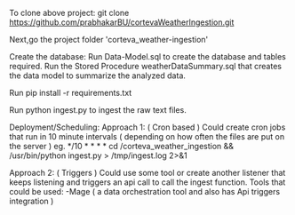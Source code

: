 To clone above project:
git clone https://github.com/prabhakarBU/cortevaWeatherIngestion.git

Next,go the project folder 'corteva_weather-ingestion'

Create the database:
Run Data-Model.sql to create the database and tables required.
Run the Stored Procedure weatherDataSummary.sql that creates the data model to summarize the analyzed data.

Run pip install -r requirements.txt

Run python ingest.py to ingest the raw text files.

Deployment/Scheduling:
Approach 1: ( Cron based )
Could create cron jobs that run in 10 minute intervals ( depending on how often the files are put on the server )
eg. */10 * * * * cd /corteva_weather_ingestion && /usr/bin/python ingest.py > /tmp/ingest.log 2>&1

Approach 2: ( Triggers )
Could use some tool or create another listener that keeps listening and triggers an api call to call 
the ingest function.
Tools that could be used:
-Mage ( a data orchestration tool and also has Api triggers integration )